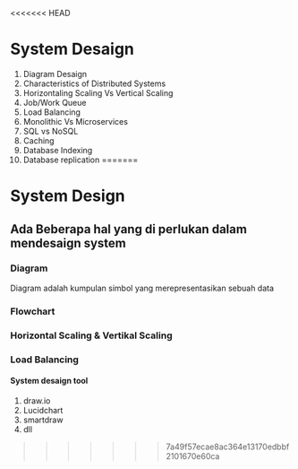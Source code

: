 <<<<<<< HEAD
# System Desaign

1. Diagram Desaign
2. Characteristics of Distributed Systems
3. Horizontaling Scaling Vs Vertical Scaling
4. Job/Work Queue 
5. Load Balancing
6. Monolithic Vs Microservices
7. SQL vs NoSQL
8. Caching
9. Database Indexing
10. Database replication
=======
# System Design
## Ada Beberapa hal yang di perlukan dalam mendesaign system

### Diagram
Diagram adalah kumpulan simbol yang merepresentasikan sebuah data

### Flowchart  
### Horizontal Scaling & Vertikal Scaling
### Load Balancing


#### System desaign tool
1. draw.io
2. Lucidchart
3. smartdraw
4. dll

 
>>>>>>> 7a49f57ecae8ac364e13170edbbf2101670e60ca
